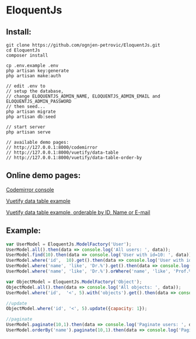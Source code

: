 # EloquentJs

## Install:
```
git clone https://github.com/ognjen-petrovic/EloquentJs.git
cd EloquentJs
composer install

cp .env.example .env
php artisan key:generate
php artisan make:auth

// edit .env to 
// setup the database, 
// change ELOQUENTJS_ADMIN_NAME, ELOQUENTJS_ADMIN_EMAIL and ELOQUENTJS_ADMIN_PASSWORD
// then seed...
php artisan migrate
php artisan db:seed

// start server
php artisan serve

// available demo pages:
// http://127.0.0.1:8000/codemirror
// http://127.0.0.1:8000/vuetify/data-table
// http://127.0.0.1:8000/vuetify/data-table-order-by
``` 

## Online demo pages:

[Codemirror console](http://eloquentjs.ognjen-petrovic.from.hr/codemirror)

[Vuetify data table example](http://eloquentjs.ognjen-petrovic.from.hr/vuetify/data-table)

[Vuetify data table example, orderable by ID, Name or E-mail](http://eloquentjs.ognjen-petrovic.from.hr/vuetify/data-table-order-by)

## Example:
```javascript
var UserModel = EloquentJs.ModelFactory('User');
UserModel.all().then(data => console.log('All users: ', data));
UserModel.find(10).then(data => console.log('User with id=10: ', data));
UserModel.where('id',  10).get().then(data => console.log('User with id=10: ', data));
UserModel.where('name', 'like', 'Dr.%').get().then(data => console.log('Doctors: ', data));
UserModel.where('name', 'like', 'Dr.%').orWhere('name', 'like', 'Prof.%').get().then(data => console.log('Drs and Profs: ', data));

var ObjectModel = EloquentJs.ModelFactory('Object');
ObjectModel.all().then(data => console.log('All objects: ', data));
UserModel.where('id',  '<', 5).with('objects').get().then(data => console.log('Some users with related objects: ', data));

//update
ObjectModel.where('id', '<', 5).update({capacity: 1});

//paginate
UserModel.paginate(10,1).then(data => console.log('Paginate users: ', data));
UserModel.orderBy('name').paginate(10,1).then(data => console.log('Paginate ordered users: ', data));
```
